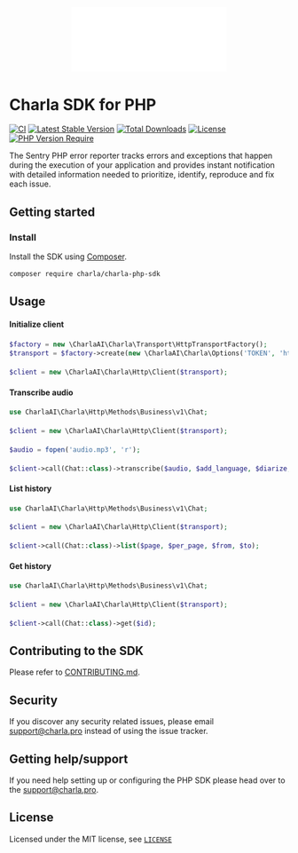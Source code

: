 <p align="center">
  <a href="https://charla.pro/?utm_source=github&utm_medium=logo" target="_blank">
    <img src="_charla/logo.png" alt="Charla" width="280">
  </a>
</p>

# Charla SDK for PHP

[![CI](https://github.com/CharlaAI/charla-php/actions/workflows/ci.yml/badge.svg?branch=main)](https://github.com/CharlaAI/charla-php/actions?query=workflow%3ACI+branch%3Amain)
[![Latest Stable Version](http://poser.pugx.org/charla/charla-php-sdk/v)](https://packagist.org/packages/charla/charla-php-sdk)
[![Total Downloads](http://poser.pugx.org/charla/charla-php-sdk/downloads)](https://packagist.org/packages/charla/charla-php-sdk)
[![License](http://poser.pugx.org/charla/charla-php-sdk/license)](https://packagist.org/packages/charla/charla-php-sdk) 
[![PHP Version Require](http://poser.pugx.org/charla/charla-php-sdk/require/php)](https://packagist.org/packages/charla/charla-php-sdk)

The Sentry PHP error reporter tracks errors and exceptions that happen during the
execution of your application and provides instant notification with detailed
information needed to prioritize, identify, reproduce and fix each issue.

## Getting started

### Install

Install the SDK using [Composer](https://getcomposer.org/).

```bash
composer require charla/charla-php-sdk
```

## Usage

#### Initialize client
```php
$factory = new \CharlaAI\Charla\Transport\HttpTransportFactory();
$transport = $factory->create(new \CharlaAI\Charla\Options('TOKEN', 'https://charla.pro'))

$client = new \CharlaAI\Charla\Http\Client($transport);
```

#### Transcribe audio
```php
use CharlaAI\Charla\Http\Methods\Business\v1\Chat;

$client = new \CharlaAI\Charla\Http\Client($transport);

$audio = fopen('audio.mp3', 'r');

$client->call(Chat::class)->transcribe($audio, $add_language, $diarize, $with_timestamp, $format);
```

#### List history
```php
use CharlaAI\Charla\Http\Methods\Business\v1\Chat;

$client = new \CharlaAI\Charla\Http\Client($transport);

$client->call(Chat::class)->list($page, $per_page, $from, $to);
```

#### Get history
```php
use CharlaAI\Charla\Http\Methods\Business\v1\Chat;

$client = new \CharlaAI\Charla\Http\Client($transport);

$client->call(Chat::class)->get($id);
```

## Contributing to the SDK

Please refer to [CONTRIBUTING.md](CONTRIBUTING.md).

## Security

If you discover any security related issues, please email [support@charla.pro](mailto:support@charla.pro) instead of using the issue tracker.

## Getting help/support

If you need help setting up or configuring the PHP SDK please head over to the [support@charla.pro](mailto:support@charla.pro).

## License

Licensed under the MIT license, see [`LICENSE`](LICENSE)
